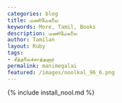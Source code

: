 ```yaml
---  
categories: blog  
title: மணிமேகலை
keywords: More, Tamil, Books  
description: மணிமேகலை
author: Tamilan  
layout: Ruby  
tags:     
- சீத்தலைச்சாத்தனார்
permalink: manimegalai  
featured: /images/noolkal_96_6.png  
---  
```

{% include install_nool.md %}  
